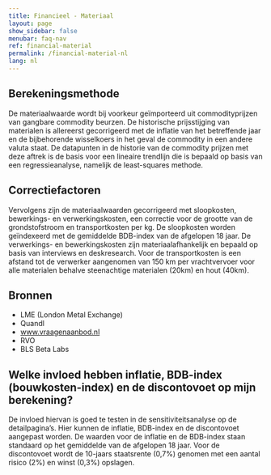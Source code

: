 ```yaml
---
title: Financieel - Materiaal
layout: page
show_sidebar: false
menubar: faq-nav
ref: financial-material
permalink: /financial-material-nl
lang: nl
---
```


## Berekeningsmethode
De materiaalwaarde wordt bij voorkeur geïmporteerd uit commodityprijzen van gangbare commodity beurzen. De historische prijsstijging van materialen is allereerst gecorrigeerd met de inflatie van het betreffende jaar en de bijbehorende wisselkoers in het geval de commodity in een andere valuta staat. De datapunten in de historie van de commodity prijzen met deze aftrek is de basis voor een lineaire trendlijn die is bepaald op basis van een regressieanalyse, namelijk de least-squares methode. 

## Correctiefactoren
Vervolgens zijn de materiaalwaarden gecorrigeerd met sloopkosten, bewerkings- en verwerkingskosten, een correctie voor de grootte van de grondstofstroom en transportkosten per kg. De sloopkosten worden geïndexeerd met de gemiddelde BDB-index van de afgelopen 18 jaar. De verwerkings- en bewerkingskosten zijn materiaalafhankelijk en bepaald op basis van interviews en deskresearch. Voor de transportkosten is een afstand tot de verwerker aangenomen van 150 km per vrachtvervoer voor alle materialen behalve steenachtige materialen (20km) en hout (40km).

## Bronnen
* LME (London Metal Exchange)
* Quandl
* www.vraagenaanbod.nl
* RVO
* BLS Beta Labs

## Welke invloed hebben inflatie, BDB-index (bouwkosten-index) en de discontovoet op mijn berekening?
De invloed hiervan is goed te testen in de sensitiviteitsanalyse op de detailpagina’s. Hier kunnen de inflatie, BDB-index en de discontovoet aangepast worden. De waarden voor de inflatie en de BDB-index staan standaard op het gemiddelde van de afgelopen 18 jaar. Voor de discontovoet wordt de 10-jaars staatsrente (0,7%) genomen met een aantal risico (2%) en winst (0,3%) opslagen.